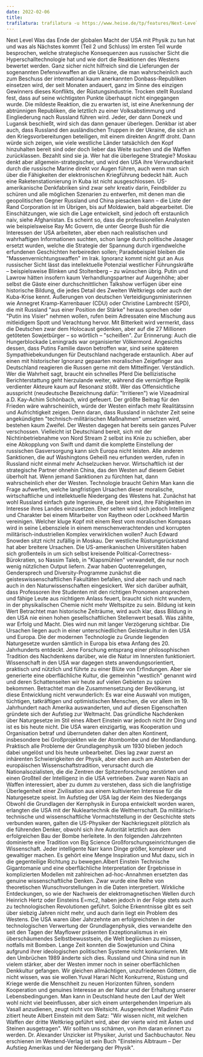 ```yaml
---
date: 2022-02-06
title: 
trafilatura: trafilatura -u https://www.heise.de/tp/features/Next-Level-6344350.html?seite=all > 2022-02-01-trafilatura-heise-next-level.md
---
```


Next Level
Was das Ende der globalen Macht der USA mit Physik zu tun hat und was als Nächstes kommt (Teil 2 und Schluss)
Im ersten Teil wurde besprochen, welche strategische Konsequenzen aus russischer Sicht die Hyperschalltechnologie hat und wie dort die Reaktionen des Westens bewertet werden.
Ganz sicher nicht hilfreich sind die Lieferungen der sogenannten Defensivwaffen an die Ukraine, die man wahrscheinlich auch zum Beschuss der international kaum anerkannten Donbass-Republiken einsetzen wird, der seit Monaten andauert, ganz im Sinne des einzigen Gewinners dieses Konflikts, der Rüstungsindustrie. Trocken stellt Russland fest, dass auf seine wichtigsten Punkte überhaupt nicht eingegangen wurde. Die mildeste Reaktion, die zu erwarten ist, ist eine Anerkennung der abtrünnigen Republiken, die letztlich zu einer Volksabstimmung und Eingliederung nach Russland führen wird.
Jeder, der dann Donezk und Lugansk beschießt, wird sich das dann genauer überlegen. Denkbar ist aber auch, dass Russland den ausländischen Truppen in der Ukraine, die sich an den Kriegsvorbereitungen beteiligen, mit einem direkten Angriff droht. Dann würde sich zeigen, wie viele westliche Länder tatsächlich den Kopf hinzuhalten bereit sind oder doch lieber das Weite suchen und die Waffen zurücklassen. Bezahlt sind sie ja.
Wer hat die überlegene Strategie?
Moskau denkt aber allgemein-strategischer, und wird den USA ihre Verwundbarkeit durch die russische Marine direkt vor Augen führen, auch wenn man sich über die Fähigkeiten der elektronischen Kriegführung bedeckt hält. Auch eine Raketenstationierung in Kuba ist nicht ausgeschlossen.
US-amerikanische Denkfabriken sind zwar sehr kreativ darin, Feindbilder zu schüren und alle möglichen Szenarien zu entwerfen, mit denen man die geopolitischen Gegner Russland und China piesacken kann – die Liste der Rand Corporation ist im Übrigen, bis auf Moldawien, bald abgearbeitet.
Die Einschätzungen, wie sich die Lage entwickelt, sind jedoch oft erstaunlich naiv, siehe Afghanistan. Es scheint so, dass die professionellen Analysten wie beispielsweise Ray Mc Govern, die unter George Bush für die Interessen der USA arbeiteten, aber eben nach realistischen und wahrhaftigen Informationen suchten, schon lange durch politische Jasager ersetzt wurden, welche die Strategie der Spannung durch irgendwelche erfundenen Geschichten herbeireden sollen; Paradebeispiel bleiben die "Massenvernichtungswaffen" im Irak.
Ignoranz kommt nicht gut an
Aus russischer Sicht lässt das intellektuelle Potenzial westlicher Führungskräfte – beispielsweise Blinken und Stoltenberg – zu wünschen übrig. Putin und Lawrow hätten insofern kaum Verhandlungspartner auf Augenhöhe; aber selbst die Gäste einer durchschnittlichen Talkshow verfügen über eine historische Bildung, die jedes Detail des Zweiten Weltkriegs oder auch der Kuba-Krise kennt.
Äußerungen von deutschen Verteidigungsministerinnen wie Annegret Kramp-Karrenbauer (CDU) oder Christine Lambrecht (SPD), die mit Russland "aus einer Position der Stärke" heraus sprechen oder "Putin ins Visier" nehmen wollen, rufen beim Adressaten eine Mischung aus mitleidigem Spott und Verachtung hervor.
Mit Bitterkeit wird vermerkt, dass die Deutschen zwar dem Holocaust gedenken, aber auf die 27 Millionen getöteten Sowjetbürger – so wörtlich – "scheißen".
Zur Erinnerung: Auch die Hungerblockade Leningrads war organisierter Völkermord. Angesichts dessen, dass Putins Familie davon betroffen war, sind seine späteren Sympathiebekundungen für Deutschland nachgerade erstaunlich. Aber auf einen mit historischer Ignoranz gepaarten moralischen Zeigefinger aus Deutschland reagieren die Russen gerne mit dem Mittelfinger. Verständlich.
Wer die Wahrheit sagt, braucht ein schnelles Pferd
Die bellizistische Berichterstattung geht hierzulande weiter, während die vernünftige Replik verdienter Akteure kaum auf Resonanz stößt.
Wer das Offensichtliche ausspricht (neudeutsche Bezeichnung dafür: "Irritieren") wie Vizeadmiral a.D. Kay-Achim Schönbach, wird gefeuert. Der größte Beitrag für den Frieden wäre wahrscheinlich, würde der Westen einfach mehr Realitätssinn und Aufrichtigkeit zeigen. Denn daran, dass Russland in nächster Zeit seine angekündigten "technisch-militärischen Maßnahmen" umsetzen wird, bestehen kaum Zweifel.
Der Westen dagegen hat bereits sein ganzes Pulver verschossen. Vielleicht ist Deutschland bereit, sich mit der Nichtinbetriebnahme von Nord Stream 2 selbst ins Knie zu schießen, aber eine Abkopplung von Swift und damit die komplette Einstellung der russischen Gasversorgung kann sich Europa nicht leisten.
Alle anderen Sanktionen, die auf Washingtons Geheiß neu erfunden werden, rufen in Russland nicht einmal mehr Achselzucken hervor. Wirtschaftlich ist der strategische Partner ohnehin China, das den Westen auf diesem Gebiet überholt hat. Wenn jemand Sanktionen zu fürchten hat, dann wahrscheinlich eher der Westen.
Technologie braucht Gehirn
Man kann die Frage aufwerfen, welche langfristigen Ursachen dieser moralische, wirtschaftliche und intellektuelle Niedergang des Westens hat. Zunächst hat wohl Russland einfach gute Ingenieure, die bereit sind, ihre Fähigkeiten im Interesse ihres Landes einzusetzen. Eher selten wird sich jedoch Intelligenz und Charakter bei einem Mitarbeiter von Raytheon oder Lockheed Martin vereinigen.
Welcher kluge Kopf mit einem Rest vom moralischen Kompass wird in seine Lebensziele in einem menschenverachtenden und korrupten militärisch-industriellen Komplex verwirklichen wollen? Auch Edward Snowden sitzt nicht zufällig in Moskau.
Der westliche Rüstungsrückstand hat aber breitere Ursachen. Die US-amerikanischen Universitäten haben sich großenteils in um sich selbst kreisende Political-Correctness-Bürokratien, so Nassim Taleb, in "Klapsmühlen" verwandelt, die nur noch wenig nützlichen Output liefern.
Zwar haben Quotenregelungen, Gendersprech und Diversity-Programme zunächst die geisteswissenschaftlichen Fakultäten befallen, sind aber nach und nach auch in den Naturwissenschaften eingesickert. Wer sich darüber aufhält, dass Professoren ihre Studenten mit den richtigen Pronomen ansprechen und fähige Leute aus nichtigem Anlass feuert, braucht sich nicht wundern, in der physikalischen Chemie nicht mehr Weltspitze zu sein.
Bildung ist kein Wert
Betrachtet man historische Zeiträume, wird auch klar, dass Bildung in den USA nie einen hohen gesellschaftlichen Stellenwert besaß. Was zählte, war Erfolg und Macht. Dies wird nun mit langer Verzögerung sichtbar. Die Ursachen liegen auch in einer unterschiedlichen Geisteskultur in den USA und Europa.
Die der modernen Technologie zu Grunde liegenden Naturgesetze wurden sämtlich in Europa bis etwa Anfang des 20. Jahrhunderts entdeckt. Jene Forschung entsprang einer philosophischen Tradition des Nachdenkens darüber, wie die Natur im Innersten funktioniert.
Wissenschaft in den USA war dagegen stets anwendungsorientiert, praktisch und nützlich und führte zu einer Blüte von Erfindungen. Aber sie generierte eine oberflächliche Kultur, die gemeinhin "westlich" genannt wird und deren Schattenseiten wir heute auf vielen Gebieten zu spüren bekommen.
Betrachtet man die Zusammensetzung der Bevölkerung, ist diese Entwicklung nicht verwunderlich: Es war eine Auswahl von mutigen, tüchtigen, tatkräftigen und optimistischen Menschen, die vor allem im 19. Jahrhundert nach Amerika auswanderten, und auf diesen Eigenschaften gründete sich der Aufstieg zur Weltmacht.
Das gründliche Nachdenken über Naturgesetze im Stil eines Albert Einstein war jedoch nicht ihr Ding und ist es bis heute nicht. Die USA waren einzigartig, was Kooperation und Organisation betraf und überrundeten daher den alten Kontinent, insbesondere bei Großprojekten wie der Atombombe und der Mondlandung.
Praktisch alle Probleme der Grundlagenphysik um 1930 blieben jedoch dabei ungelöst und bis heute unbearbeitet. Dies lag zwar zuerst an inhärenten Schwierigkeiten der Physik, aber eben auch am Absterben der europäischen Wissenschaftstradition, verursacht durch die Nationalsozialisten, die die Zentren der Spitzenforschung zerstörten und einen Großteil der Intelligenz in die USA vertrieben.
Zwar waren Nazis an Waffen interessiert, aber zu dumm zu verstehen, dass sich die langfristige Überlegenheit einer Zivilisation aus einem kultivierten Interesse für die Naturgesetze speist.
Im Aufstieg der USA lag der Keim des Niedergangs
Obwohl die Grundlagen der Kernphysik in Europa entwickelt worden waren, erlangten die USA mit der Nukleartechnik die Weltherrschaft. Da militärisch-technische und wissenschaftliche Vormachtstellung in der Geschichte stets verbunden waren, galten die US-Physiker der Nachkriegszeit plötzlich als die führenden Denker, obwohl sich ihre Autorität letztlich aus dem erfolgreichen Bau der Bombe herleitete. In den folgenden Jahrzehnten dominierte eine Tradition von Big Science Großforschungseinrichtungen die Wissenschaft.
Jeder intelligente Narr kann Dinge größer, komplexer und gewaltiger machen. Es gehört eine Menge Inspiration und Mut dazu, sich in die gegenteilige Richtung zu bewegen.Albert Einstein
Technische Gigantomanie und eine oberflächliche Interpretation der Ergebnisse in komplizierten Modellen mit zahlreichen ad-hoc-Annahmen ersetzten das genuine wissenschaftliche Denken. Zwar wurde eine Reihe von theoretischen Wunschvorstellungen in die Daten interpretiert.
Wirkliche Entdeckungen, so wie der Nachweis der elektromagnetischen Wellen durch Heinrich Hertz oder Einsteins E=mc2, haben jedoch in der Folge stets auch zu technologischen Revolutionen geführt. Solche Erkenntnisse gibt es seit über siebzig Jahren nicht mehr, und auch darin liegt ein Problem des Westens.
Die USA waren über Jahrzehnte am erfolgreichsten in der technologischen Verwertung der Grundlagenphysik, dies verwandelte den seit den Tagen der Mayflower präsenten Exzeptionalismus in ein überschäumendes Selbstbewusstsein, die Welt beglücken zu müssen, notfalls mit Bomben.
Lange Zeit konnten die Sowjetunion und China aufgrund ihrer ideologischen politischen Systeme nicht konkurrieren. Mit den Umbrüchen 1989 änderte sich dies. Russland und China sind nun in vielem stärker, aber der Westen immer noch in seiner oberflächlichen Denkkultur gefangen.
Wir gleichen allmächtigen, unzufriedenen Göttern, die nicht wissen, was sie wollen.Yuval Harari
Nicht Konkurrenz, Rüstung und Kriege werde die Menschheit zu neuen Horizonten führen, sondern Kooperation und genuines Interesse an der Natur und der Erhaltung unserer Lebensbedingungen.
Man kann in Deutschland heute den Lauf der Welt wohl nicht viel beeinflussen, aber sich einem untergehenden Imperium als Vasall anzudienen, zeugt nicht von Weitsicht. Ausgerechnet Wladimir Putin zitiert heute Albert Einstein mit dem Satz: "Wir wissen nicht, mit welchen Waffen der dritte Weltkrieg geführt wird, aber der vierte wird mit Äxten und Steinen ausgetragen". Wir sollten uns schämen, von ihm daran erinnert zu werden.
Dr. Alexander Unzicker ist Physiker, Jurist und Sachbuchautor. Neu erschienen im Westend-Verlag ist sein Buch "Einsteins Albtraum – Der Aufstieg Amerikas und der Niedergang der Physik".
